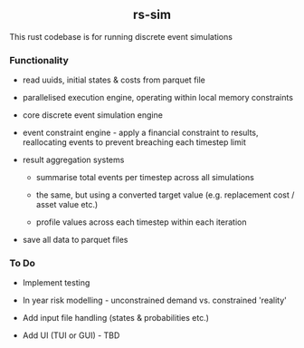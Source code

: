 <h2 align="center"> rs-sim </h2>

This rust codebase is for running discrete event simulations

### Functionality

- read uuids, initial states & costs from parquet file 

- parallelised execution engine, operating within local memory constraints

- core discrete event simulation engine

- event constraint engine - apply a financial constraint to results, reallocating events to prevent breaching each timestep limit

- result aggregation systems
  
  - summarise total events per timestep across all simulations
  
  - the same, but using a converted target value (e.g. replacement cost / asset value etc.)
  
  - profile values across each timestep within each iteration

- save all data to parquet files

### To Do

- Implement testing

- In year risk modelling - unconstrained demand vs. constrained 'reality'

- Add input file handling (states & probabilities etc.)

- Add UI (TUI or GUI) - TBD
